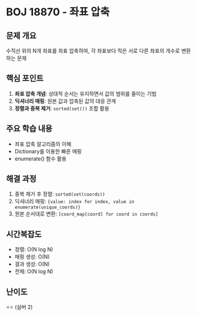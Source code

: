 # BOJ 18870 - 좌표 압축

## 문제 개요
수직선 위의 N개 좌표를 좌표 압축하여, 각 좌표보다 작은 서로 다른 좌표의 개수로 변환하는 문제

## 핵심 포인트
1. **좌표 압축 개념**: 상대적 순서는 유지하면서 값의 범위를 줄이는 기법
2. **딕셔너리 매핑**: 원본 값과 압축된 값의 대응 관계
3. **정렬과 중복 제거**: `sorted(set())` 조합 활용

## 주요 학습 내용
- 좌표 압축 알고리즘의 이해
- Dictionary를 이용한 빠른 매핑
- enumerate() 함수 활용

## 해결 과정
1. 중복 제거 후 정렬: `sorted(set(coords))`
2. 딕셔너리 매핑: `{value: index for index, value in enumerate(unique_coords)}`
3. 원본 순서대로 변환: `[coord_map[coord] for coord in coords]`

## 시간복잡도
- 정렬: O(N log N)
- 매핑 생성: O(N)
- 결과 생성: O(N)
- 전체: O(N log N)

## 난이도
⭐⭐ (실버 2)